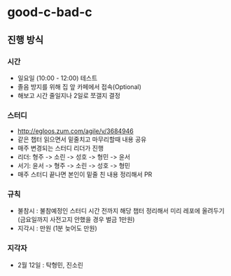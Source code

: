 # good-c-bad-c

## 진행 방식

### 시간
- 일요일 (10:00 - 12:00) 테스트
- 졸음 방지를 위해 집 앞 카페에서 접속(Optional)
- 해보고 시간 줄일지나 2일로 쪼갤지 결정

### 스터디
- http://egloos.zum.com/agile/v/3684946
- 같은 챕터 읽으면서 밑줄치고 마무리할때 내용 공유
- 매주 변경되는 스터디 리더가 진행
- 리더: 형주 -> 소린 -> 성호 -> 형민 -> 윤서
- 서기: 윤서 -> 형주 -> 소린 -> 성호 -> 형민 
- 매주 스터디 끝나면 본인이 밑줄 친 내용 정리해서 PR

### 규칙
- 불참시 : 불참예정인 스터디 시간 전까지 해당 챕터 정리해서 미리 레포에 올려두기 (금요일까지 사전고지 안했을 경우 벌금 1만원)
- 지각시 : 만원 (1분 늦어도 만원)

### 지각자
- 2월 12일 : 탁형민, 진소린 
